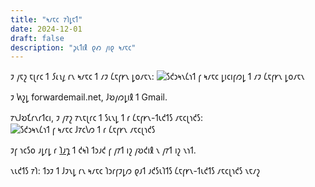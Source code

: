 ```yaml
---
title: "𐑰𐑥𐑱𐑤 𐑳𐑐𐑛𐑱𐑑"
date: 2024-12-01
draft: false
description: "𐑜𐑧𐑑𐑦𐑙 𐑞𐑺 𐑢𐑦𐑞 𐑰𐑥𐑱𐑤"
---
```


𐑲 𐑢𐑱𐑟 𐑱𐑚𐑩𐑤 𐑑 *𐑕𐑧𐑯𐑛* 𐑩𐑯 𐑰𐑥𐑱𐑤 𐑑 𐑥𐑲 𐑖𐑱𐑝𐑾𐑯 𐑛𐑴𐑥𐑱𐑯:
![𐑕𐑒𐑮𐑰𐑯𐑖𐑪𐑑 𐑝 𐑰𐑥𐑱𐑤 𐑛𐑦𐑤𐑦𐑝𐑼𐑛 𐑑 𐑥𐑲 𐑖𐑱𐑝𐑾𐑯 𐑛𐑴𐑥𐑱𐑯](/images/email-success.png)

𐑲 𐑿𐑟𐑛 forwardemail.net, 𐑓𐑹𐑢𐑼𐑛𐑦𐑙 𐑑 Gmail.  

𐑳𐑯𐑓𐑹𐑗𐑩𐑯𐑩𐑑𐑤𐑦, 𐑲 𐑢𐑳𐑟 𐑳𐑯𐑱𐑚𐑩𐑤 𐑑 𐑕𐑧𐑯𐑛 𐑑 𐑩 𐑖𐑱𐑝𐑾𐑯-𐑑𐑧𐑒𐑑𐑕 𐑥𐑱𐑤𐑚𐑪𐑒𐑕:
![𐑕𐑒𐑮𐑰𐑯𐑖𐑪𐑑 𐑝 𐑰𐑥𐑱𐑤 𐑓𐑳𐑤𐑘𐑼 𐑑 𐑩 𐑖𐑱𐑝𐑾𐑯 𐑥𐑱𐑤𐑚𐑪𐑒𐑕](/images/email-failure.png)

𐑲𐑝 𐑪𐑤𐑕𐑴 𐑨𐑛𐑩𐑛 𐑩 [𐑐𐑨𐑡](/𐑢𐑹𐑒𐑦𐑙-𐑹-𐑯𐑪𐑑) 𐑑 𐑒𐑰𐑐 𐑑𐑮𐑨𐑒 𐑝 𐑢𐑳𐑑 𐑦𐑟 𐑢𐑹𐑒𐑦𐑙 𐑯 𐑢𐑳𐑑 𐑦𐑟 𐑯𐑪𐑑.

𐑯𐑧𐑒𐑑𐑕 𐑳𐑐: 𐑑𐑮𐑲 𐑑 𐑓𐑲𐑯𐑛 𐑩𐑯 𐑰𐑥𐑱𐑤 𐑐𐑮𐑩𐑝𐑲𐑛𐑼 𐑞𐑨𐑑 𐑨𐑒𐑕𐑧𐑐𐑑𐑕 𐑖𐑱𐑝𐑾𐑯-𐑑𐑧𐑒𐑑𐑕 𐑥𐑱𐑤𐑚𐑪𐑒𐑕 𐑯𐑱𐑥𐑟